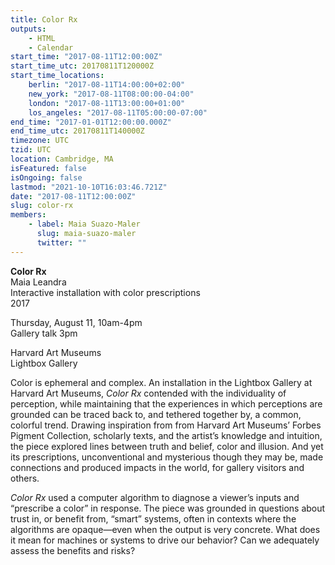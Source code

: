 ```yaml
---
title: Color Rx
outputs:
    - HTML
    - Calendar
start_time: "2017-08-11T12:00:00Z"
start_time_utc: 20170811T120000Z
start_time_locations:
    berlin: "2017-08-11T14:00:00+02:00"
    new_york: "2017-08-11T08:00:00-04:00"
    london: "2017-08-11T13:00:00+01:00"
    los_angeles: "2017-08-11T05:00:00-07:00"
end_time: "2017-01-01T12:00:00.000Z"
end_time_utc: 20170811T140000Z
timezone: UTC
tzid: UTC
location: Cambridge, MA
isFeatured: false
isOngoing: false
lastmod: "2021-10-10T16:03:46.721Z"
date: "2017-08-11T12:00:00Z"
slug: color-rx
members:
    - label: Maia Suazo-Maler
      slug: maia-suazo-maler
      twitter: ""
---
```

**Color Rx**
<br />Maia Leandra
<br />Interactive installation with color prescriptions
<br />2017

Thursday, August 11, 10am-4pm
<br />Gallery talk 3pm

Harvard Art Museums
<br />Lightbox Gallery

Color is ephemeral and complex. An installation in the Lightbox Gallery at Harvard Art Museums, <em>Color Rx</em> contended with the individuality of perception, while maintaining that the experiences in which perceptions are grounded can be traced back to, and tethered together by, a common, colorful trend. Drawing inspiration from from Harvard Art Museums’ Forbes Pigment Collection, scholarly texts, and the artist’s knowledge and intuition, the piece explored lines between truth and belief, color and illusion. And yet its prescriptions, unconventional and mysterious though they may be, made connections and produced impacts in the world, for gallery visitors and others.

<em>Color Rx</em> used a computer algorithm to diagnose a viewer’s inputs and “prescribe a color” in response. The piece was grounded in questions about trust in, or benefit from, “smart” systems, often in contexts where the algorithms are opaque—even when the output is very concrete. What does it mean for machines or systems to drive our behavior? Can we adequately assess the benefits and risks?